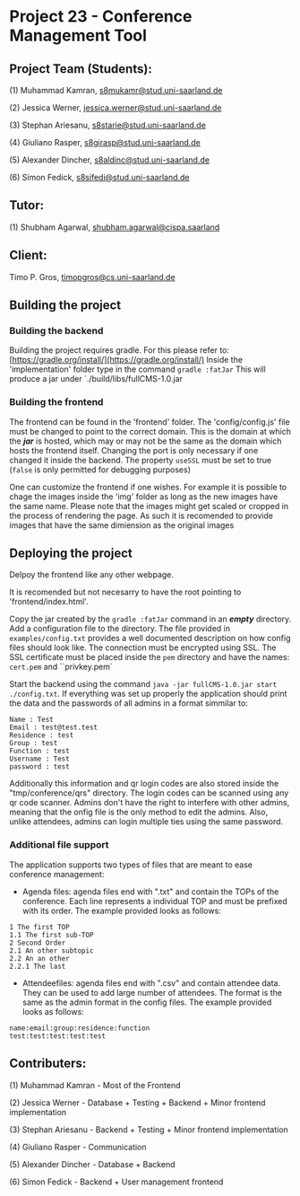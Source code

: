 # Project 23 - Conference Management Tool

## Project Team (Students):
(1) Muhammad Kamran, s8mukamr@stud.uni-saarland.de

(2) Jessica Werner, jessica.werner@stud.uni-saarland.de

(3) Stephan Ariesanu, s8starie@stud.uni-saarland.de

(4) Giuliano Rasper, s8girasp@stud.uni-saarland.de

(5) Alexander Dincher, s8aldinc@stud.uni-saarland.de

(6) Simon Fedick, s8sifedi@stud.uni-saarland.de

## Tutor:
(1) Shubham Agarwal, shubham.agarwal@cispa.saarland

## Client:
Timo P. Gros, timopgros@cs.uni-saarland.de

## Building the project

### Building the backend
Building the project requires gradle. For this please refer to: [https://gradle.org/install/](https://gradle.org/install/)
Inside the 'implementation' folder type in the command `gradle :fatJar`
This will produce a jar under `./build/libs/fullCMS-1.0.jar

### Building the frontend
The frontend can be found in the 'frontend' folder.  The 'config/config.js' file must be changed to point to the correct domain. This is the domain at which the ***jar*** is hosted, which may or may not be the same as the domain which hosts the frontend itself.
Changing the port is only necessary if one changed it inside the backend.
The property `useSSL` must be set to true (`false` is only permitted for debugging purposes)

One can customize the frontend if one wishes. For example it is possible to chage the images inside the  'img' folder as long as the new images have the same name. Please note that the images might get scaled or cropped in the process of rendering the page. As such it is recomended to provide images that have the same dimiension as the original images

## Deploying the project

Delpoy the frontend like any other webpage.

 It is recomended but not necesarry to have the root pointing to 'frontend/index.html'. 
 
Copy the jar created by the `gradle :fatJar` command in an ***empty*** directory.
Add a configuration file to the directory. The file provided in `examples/config.txt` provides a well documented description on how config files should look like. 
The connection must be encrypted using SSL. The SSL certificate must be placed inside the `pem` directory and have the names: `cert.pem` and ``privkey.pem`

Start the backend using the command `java -jar fullCMS-1.0.jar start ./config.txt`. If everything was set up properly the application should print the data and the passwords of all admins in a format simmilar to:
```
Name : Test
Email : test@test.test 
Residence : test
Group : test
Function : test
Username : Test
password : test
```

Additionally this information and qr login codes are also stored inside the "tmp/conference/qrs" directory. The login codes can be scanned using any qr code scanner. Admins don't have the right to interfere with other admins, meaning that the onfig file is the only method to edit the admins. Also, unlike attendees, admins can login multiple ties using the same password.

### Additional file support

The application supports two types of files that are meant to ease conference management:

 - Agenda files: agenda files end with ".txt" and contain the TOPs of the conference. Each line represents a individual TOP and must be prefixed with its order. The example provided looks as follows:

```
1 The first TOP
1.1 The first sub-TOP
2 Second Order
2.1 An other subtopic
2.2 An an other
2.2.1 The last

```

- Attendeefiles: agenda files end with ".csv" and contain attendee data. They can be used to add large number of attendees. The format is the same as the admin format in the config files. The example provided looks as follows:

```
name:email:group:residence:function
test:test:test:test:test
```


## Contributers:
(1) Muhammad Kamran - Most of the Frontend

(2) Jessica Werner - Database + Testing + Backend + Minor frontend implementation

(3) Stephan Ariesanu - Backend + Testing + Minor frontend implementation

(4) Giuliano Rasper - Communication 

(5) Alexander Dincher - Database + Backend

(6) Simon Fedick - Backend + User management frontend

